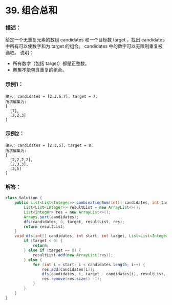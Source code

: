 # 39. 组合总和

### 描述：
给定一个无重复元素的数组 candidates 和一个目标数 target ，找出 candidates 中所有可以使数字和为 target 的组合。
candidates 中的数字可以无限制重复被选取。
说明：
* 所有数字（包括 target）都是正整数。
* 解集不能包含重复的组合。 
### 示例1：
```
输入: candidates = [2,3,6,7], target = 7,
所求解集为:
[
  [7],
  [2,2,3]
]

```
### 示例2：
```
输入: candidates = [2,3,5], target = 8,
所求解集为:
[
  [2,2,2,2],
  [2,3,3],
  [3,5]
]
```
### 解答：
```java
class Solution {
    public List<List<Integer>> combinationSum(int[] candidates, int target) {
        List<List<Integer>> resultList = new ArrayList<>();
        List<Integer> res = new ArrayList<>();
        Arrays.sort(candidates);
        dfs(candidates, 0, target, resultList, res);
        return resultList;
    }
    void dfs(int[] candidates, int start, int target, List<List<Integer>> resultList, List<Integer> res) {
        if (target < 0) {
            return;
        } else if (target == 0) {
            resultList.add(new ArrayList(res));
        } else {
            for (int i = start; i < candidates.length; i++) {
                res.add(candidates[i]);
                dfs(candidates, i, target - candidates[i], resultList, res);
                res.remove(res.size() -1);
            }
        }
    }
}
```